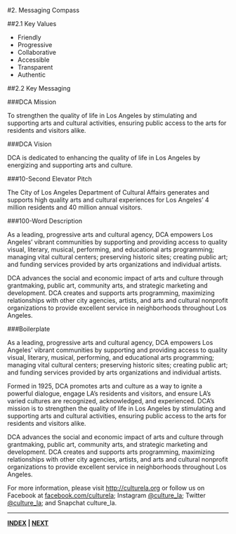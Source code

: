 #2. Messaging Compass

##2.1 Key Values
* Friendly
* Progressive
* Collaborative
* Accessible
* Transparent
* Authentic

##2.2 Key Messaging

###DCA Mission

To strengthen the quality of life in Los Angeles by stimulating and supporting arts and cultural activities, ensuring public access to the arts for residents and visitors alike.

###DCA Vision

DCA is dedicated to enhancing the quality of life in Los Angeles by energizing and supporting arts and culture.

###10-Second Elevator Pitch

The City of Los Angeles Department of Cultural Affairs generates and supports high quality arts and cultural experiences for Los Angeles’ 4 million residents and 40 million annual visitors.

###100-Word Description

As a leading, progressive arts and cultural agency, DCA empowers Los Angeles’ vibrant communities by supporting and providing access to quality visual, literary, musical, performing, and educational arts programming; managing vital cultural centers; preserving historic sites; creating public art; and funding services provided by arts organizations and individual artists.

DCA advances the social and economic impact of arts and culture through grantmaking, public art, community arts, and strategic marketing and development. DCA creates and supports arts programming, maximizing relationships with other city agencies, artists, and arts and cultural nonprofit organizations to provide excellent service in neighborhoods throughout Los Angeles.

###Boilerplate

As a leading, progressive arts and cultural agency, DCA empowers Los Angeles’ vibrant communities by supporting and providing access to quality visual, literary, musical, performing, and educational arts programming; managing vital cultural centers; preserving historic sites; 
creating public art; and funding services provided by arts organizations and individual artists.

Formed in 1925, DCA promotes arts and culture as a way to ignite a powerful dialogue, engage LA’s residents and visitors, and ensure LA’s varied cultures are recognized, acknowledged, and experienced. DCA’s mission is to strengthen the quality of life in Los Angeles by stimulating and supporting arts and cultural activities, ensuring public access to the arts for residents and visitors alike.

DCA advances the social and economic impact of arts and culture through grantmaking, public art, community arts, and strategic marketing and development. DCA creates and supports arts programming, maximizing relationships with other city agencies, artists, and arts and cultural nonprofit organizations to provide excellent service in neighborhoods throughout Los Angeles.

For more information, please visit http://culturela.org or follow us on Facebook at [facebook.com/culturela](http://facebook.com/culturela); Instagram [@culture_la](http://instagram.com/culture_la); Twitter [@culture_la](http://twitter.com/culture_la); and Snapchat culture_la.


---

**[INDEX](index.md) | [NEXT](03_Style_Guide.md)**
